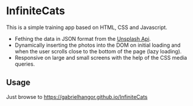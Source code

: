 # InfiniteCats

This is a simple training app based on HTML, CSS and Javascript.
* Fething the data in JSON format from the [Unsplash Api](https://unsplash.com/documentation/).  
* Dynamically inserting the photos into the DOM on initial loading and when the user scrolls close to the bottom of the page (lazy loading).
* Responsive on large and small screens with the help of the CSS media queries.





 

## Usage
Just browse to
<https://gabrielhangor.github.io/InfiniteCats>


